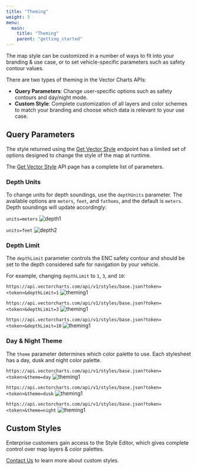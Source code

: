 ```yaml
---
title: "Theming"
weight: 5
menu:
  main:
    title: "Theming"
    parent: "getting_started"
---
```


The map style can be customized in a number of ways to fit into your branding & use case, or to set vehicle-specific parameters such as safety contour values.

There are two types of theming in the Vector Charts APIs:

- **Query Parameters**: Change user-specific options such as safety contours and day/night mode.
- **Custom Style**: Complete customization of all layers and color schemes to match your branding and choose which data is relevant to your use case.

## Query Parameters

The style returned using the [Get Vector Style](/api-reference/get-mvt/) endpoint has a limited set of options designed to change the style of the map at runtime.

The [Get Vector Style](/api-reference/get-mvt/) API page has a complete list of parameters.

### Depth Units

To change units for depth soundings, use the `depthUnits` parameter. The available options are `meters`, `feet`, and `fathoms`, and the default is `meters`. Depth soundings will update accordingly:

`
units=meters
`
![depth1](/img/units3.png)

`
units=feet
`
![depth2](/img/units4.png)

### Depth Limit

The `depthLimit` parameter controls the ENC safety contour and should be set to the depth considered safe for navigation by your vehicle.

For example, changing `depthLimit` to `1`, `3`, and `10`:

`
https://api.vectorcharts.com/api/v1/styles/base.json?token=<token>&depthLimit=1
`
![theming1](/img/14.png)


`
https://api.vectorcharts.com/api/v1/styles/base.json?token=<token>&depthLimit=3
`
![theming1](/img/15.png)

`
https://api.vectorcharts.com/api/v1/styles/base.json?token=<token>&depthLimit=10
`
![theming1](/img/16.png)

### Day & Night Theme

The `theme` parameter determines which color palette to use. Each stylesheet has a day, dusk and night color palette.

`
https://api.vectorcharts.com/api/v1/styles/base.json?token=<token>&theme=day
`
![theming1](/img/17.png)


`
https://api.vectorcharts.com/api/v1/styles/base.json?token=<token>&theme=dusk
`
![theming1](/img/18.png)

`
https://api.vectorcharts.com/api/v1/styles/base.json?token=<token>&theme=night
`
![theming1](/img/19.png)


## Custom Styles

Enterprise customers gain access to the Style Editor, which gives complete control over map layers & color palettes.

[Contact Us](https://vectorcharts.com/contact-us/) to learn more about custom styles.